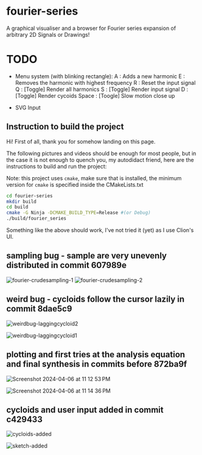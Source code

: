 # fourier-series

A graphical visualiser and a browser for Fourier series expansion of arbitrary 2D Signals or Drawings!

# TODO

* Menu system (with blinking rectangle):
A : Adds a new harmonic
E : Removes the harmonic with highest frequency
R : Reset the input signal
Q : [Toggle] Render all harmonics
S : [Toggle] Render input signal
D : [Toggle] Render cycoids
Space : [Toogle] Slow motion close up

* SVG Input

## Instruction to build the project

Hi! First of all, thank you for somehow landing on this page.

The following pictures and videos should be enough for most people, but in the case it is not enough to quench you, my autodidact friend, here are the instructions to build and run the project:

Note: this project uses `cmake`, make sure that is installed, the minimum version for `cmake` is specified inside the CMakeLists.txt

```bash
cd fourier-series
mkdir build
cd build
cmake -G Ninja -DCMAKE_BUILD_TYPE=Release #(or Debug)
./build/fourier_series
```

Something like the above should work, I've not tried it (yet) as I use Clion's UI.


## sampling bug - sample are very unevenly distributed in commit 607989e

![fourier-crudesampling-1](https://github.com/gyanantaran/fourier-series/assets/95016059/fa37a578-1b1f-45a9-aed6-431ddc4cad00)
![fourier-crudesampling-2](https://github.com/gyanantaran/fourier-series/assets/95016059/35dd0d5b-721b-4b56-98ef-f5012f546c40)

## weird bug - cycloids follow the cursor lazily in commit 8dae5c9

![weirdbug-laggingcycloid2](https://github.com/gyanantaran/fourier-series/assets/95016059/bdfebb0c-35d1-47d3-b874-032845a30ce3)

![weirdbug-laggingcycloid1](https://github.com/gyanantaran/fourier-series/assets/95016059/4ccad0a7-823b-4c68-9425-eb4f372669af)

## plotting and first tries at the analysis equation and final synthesis in commits before 872ba9f

![Screenshot 2024-04-06 at 11 12 53 PM](https://github.com/gyanantaran/fourier-series/assets/95016059/a6dfd1aa-0da3-49a8-ba19-c823e1ce5704)

![Screenshot 2024-04-06 at 11 14 36 PM](https://github.com/gyanantaran/fourier-series/assets/95016059/39a55aca-ad8d-4af7-b1aa-3e28ebe769df)

## cycloids and user input added in commit c429433

![cycloids-added](https://github.com/gyanantaran/fourier-series/assets/95016059/bfb33e67-1946-471a-8711-d8af4a072a0f)

![sketch-added](https://github.com/gyanantaran/fourier-series/assets/95016059/6ae25c6d-8180-472c-b2e0-98f05608e7e3)

